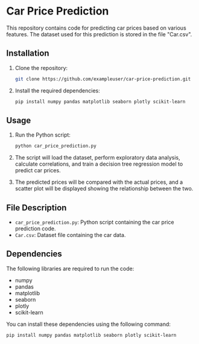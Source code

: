 # Car Price Prediction

This repository contains code for predicting car prices based on various features. The dataset used for this prediction is stored in the file "Car.csv".

## Installation

1. Clone the repository:

   ```bash
   git clone https://github.com/exampleuser/car-price-prediction.git
   ```

2. Install the required dependencies:

   ```bash
   pip install numpy pandas matplotlib seaborn plotly scikit-learn
   ```

## Usage

1. Run the Python script:

   ```bash
   python car_price_prediction.py
   ```

2. The script will load the dataset, perform exploratory data analysis, calculate correlations, and train a decision tree regression model to predict car prices.

3. The predicted prices will be compared with the actual prices, and a scatter plot will be displayed showing the relationship between the two.

## File Description

- `car_price_prediction.py`: Python script containing the car price prediction code.
- `Car.csv`: Dataset file containing the car data.

## Dependencies

The following libraries are required to run the code:

- numpy
- pandas
- matplotlib
- seaborn
- plotly
- scikit-learn

You can install these dependencies using the following command:

```bash
pip install numpy pandas matplotlib seaborn plotly scikit-learn
```

#
